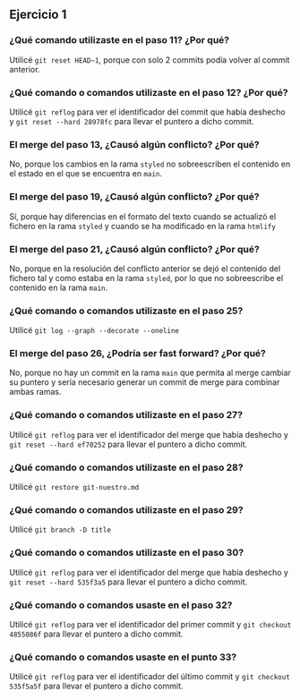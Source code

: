 ## Ejercicio 1
### ¿Qué comando utilizaste en el paso 11? ¿Por qué?
Utilicé `git reset HEAD~1`, porque con solo 2 commits podía volver al commit anterior.
### ¿Qué comando o comandos utilizaste en el paso 12? ¿Por qué?
Utilicé `git reflog` para ver el identificador del commit que había deshecho y `git reset --hard 28978fc` para llevar el puntero a dicho commit.
###  El merge del paso 13, ¿Causó algún conflicto? ¿Por qué?
No, porque los cambios en la rama `styled` no sobreescriben el contenido en el estado en el que se encuentra en `main`.
### El merge del paso 19, ¿Causó algún conflicto? ¿Por qué?
Sí, porque hay diferencias en el formato del texto cuando se actualizó el fichero en la rama `styled` y cuando se ha modificado en la rama `htmlify`
### El merge del paso 21, ¿Causó algún conflicto? ¿Por qué?
No, porque en la resolución del conflicto anterior se dejó el contenido del fichero tal y como estaba en la rama `styled`, por lo que no sobreescribe el contenido en la rama `main`.
### ¿Qué comando o comandos utilizaste en el paso 25?
Utilicé `git log --graph --decorate --oneline`
###  El merge del paso 26, ¿Podría ser fast forward? ¿Por qué?
No, porque no hay un commit en la rama `main` que permita al merge cambiar su puntero y sería necesario generar un commit de merge para combinar ambas ramas.
### ¿Qué comando o comandos utilizaste en el paso 27?
Utilicé `git reflog` para ver el identificador del merge que había deshecho y `git reset --hard ef70252` para llevar el puntero a dicho commit.
### ¿Qué comando o comandos utilizaste en el paso 28?
Utilicé `git restore git-nuestro.md`
### ¿Qué comando o comandos utilizaste en el paso 29?
Utilicé `git branch -D title`
### ¿Qué comando o comandos utilizaste en el paso 30?
Utilicé `git reflog` para ver el identificador del merge que había deshecho y `git reset --hard 535f3a5` para llevar el puntero a dicho commit.
### ¿Qué comando o comandos usaste en el paso 32?
Utilicé `git reflog` para ver el identificador del primer commit y `git checkout 4855086f` para llevar el puntero a dicho commit.
### ¿Qué comando o comandos usaste en el punto 33?
Utilicé `git reflog` para ver el identificador del último commit y `git checkout 535f5a5f` para llevar el puntero a dicho commit.